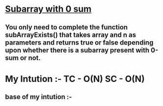 # **[Subarray with 0 sum](https://practice.geeksforgeeks.org/problems/subarray-with-0-sum-1587115621/1)**

## You only need to complete the function subArrayExists() that takes array and n as parameters and returns true or false depending upon whether there is a subarray present with 0-sum or not.

# **My Intution :- TC - O(N) SC - O(N)**
## base of my intution :- 
